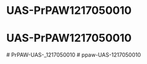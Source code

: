 # UAS-PrPAW1217050010
# UAS-PrPAW1217050010
#   P r P A W - U A S - _ 1 2 1 7 0 5 0 0 1 0  
 # ppaw-UAS-1217050010

